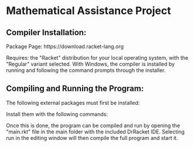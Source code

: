 <h1>Mathematical Assistance Project</h1>
  <h2>Compiler Installation:</h2>
Package Page: https://download.racket-lang.org

Requires: the "Racket" distribution for your local operating system, with the "Regular" variant selected.
With Windows, the compiler is installed by running and following the command prompts through the installer. 

<h2>Compiling and Running the Program:</h2>

The following external packages must first be installed:

Install them with the following commands:

Once this is done, the program can be compiled and run by opening the "main.rkt" file in the main folder with the included DrRacket IDE. Selecting run in the editing window will then compile the full program and start it.

